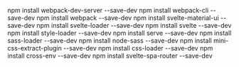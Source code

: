 npm install webpack-dev-server --save-dev
npm install webpack-cli --save-dev
npm install webpack --save-dev
npm install svelte-material-ui --save-dev
npm install svelte-loader --save-dev
npm install svelte --save-dev
npm install style-loader --save-dev
npm install serve --save-dev
npm install sass-loader --save-dev
npm install node-sass --save-dev
npm install mini-css-extract-plugin --save-dev
npm install css-loader --save-dev
npm install cross-env --save-dev
npm install svelte-spa-router --save-dev
